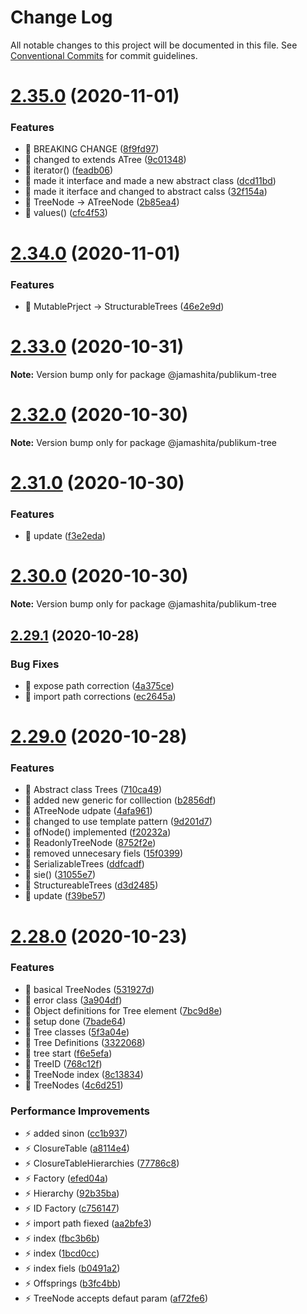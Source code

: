 # Change Log

All notable changes to this project will be documented in this file.
See [Conventional Commits](https://conventionalcommits.org) for commit guidelines.

# [2.35.0](https://github.com/jamashita/publikum/compare/v2.34.0...v2.35.0) (2020-11-01)


### Features

* 🎸 BREAKING CHANGE ([8f9fd97](https://github.com/jamashita/publikum/commit/8f9fd97f4f0e4f83e7113dec9bfbd1de29e2cca4))
* 🎸 changed to extends ATree ([9c01348](https://github.com/jamashita/publikum/commit/9c01348d3a78235ee008c4b4078e9daea6df3f76))
* 🎸 iterator() ([feadb06](https://github.com/jamashita/publikum/commit/feadb06a77b9037efe29670d012640612c095b08))
* 🎸 made it interface and made a new abstract class ([dcd11bd](https://github.com/jamashita/publikum/commit/dcd11bde77da5f65084d61a3003ed4203780d2a2))
* 🎸 made it iterface and changed to abstract calss ([32f154a](https://github.com/jamashita/publikum/commit/32f154afdd0550c157ecbae5b6b73dc3ac6527d9))
* 🎸 TreeNode -> ATreeNode ([2b85ea4](https://github.com/jamashita/publikum/commit/2b85ea4a4c637e1c2820752c3f6e2451b5185100))
* 🎸 values() ([cfc4f53](https://github.com/jamashita/publikum/commit/cfc4f53c5a8d3b24cd185be62cd31b54a4f6f0b9))





# [2.34.0](https://github.com/jamashita/publikum/compare/v2.33.0...v2.34.0) (2020-11-01)


### Features

* 🎸 MutablePrject -> StructurableTrees ([46e2e9d](https://github.com/jamashita/publikum/commit/46e2e9d738c9302c59f1dd68f6c8466efc618f29))





# [2.33.0](https://github.com/jamashita/publikum/compare/v2.32.0...v2.33.0) (2020-10-31)

**Note:** Version bump only for package @jamashita/publikum-tree





# [2.32.0](https://github.com/jamashita/publikum/compare/v2.31.0...v2.32.0) (2020-10-30)

**Note:** Version bump only for package @jamashita/publikum-tree





# [2.31.0](https://github.com/jamashita/publikum/compare/v2.30.0...v2.31.0) (2020-10-30)


### Features

* 🎸 update ([f3e2eda](https://github.com/jamashita/publikum/commit/f3e2eda85177d0f1673a8d1544e6f4aabd8623ef))





# [2.30.0](https://github.com/jamashita/publikum/compare/v2.29.1...v2.30.0) (2020-10-30)

**Note:** Version bump only for package @jamashita/publikum-tree





## [2.29.1](https://github.com/jamashita/publikum/compare/v2.29.0...v2.29.1) (2020-10-28)


### Bug Fixes

* 🐛 expose path correction ([4a375ce](https://github.com/jamashita/publikum/commit/4a375ce2a3da7b8d05cf4bcaba59c31b979cb8a4))
* 🐛 import path corrections ([ec2645a](https://github.com/jamashita/publikum/commit/ec2645a9a61db70fe54701bf8e8c39201b4b8670))





# [2.29.0](https://github.com/jamashita/publikum/compare/v2.28.0...v2.29.0) (2020-10-28)


### Features

* 🎸 Abstract class Trees ([710ca49](https://github.com/jamashita/publikum/commit/710ca49bd6415056ba6af6b71ac473c668d797e7))
* 🎸 added new generic for colllection ([b2856df](https://github.com/jamashita/publikum/commit/b2856df6145e5234124cef608072d9dddfa6ae3b))
* 🎸 ATreeNode udpate ([4afa961](https://github.com/jamashita/publikum/commit/4afa961b1109d79adef1ecaebc86210df25eb5a2))
* 🎸 changed to use template pattern ([9d201d7](https://github.com/jamashita/publikum/commit/9d201d741ee932db77e23e388c88fbff9f95f13c))
* 🎸 ofNode() implemented ([f20232a](https://github.com/jamashita/publikum/commit/f20232afec8f8fde3899933a7e40263ba9cb6acf))
* 🎸 ReadonlyTreeNode ([8752f2e](https://github.com/jamashita/publikum/commit/8752f2e0bb823bc98cb3baadadac81e6286be20a))
* 🎸 removed unnecesary fiels ([15f0399](https://github.com/jamashita/publikum/commit/15f03995bcda6cd620ec9ea6ec930506dc34819f))
* 🎸 SerializableTrees ([ddfcadf](https://github.com/jamashita/publikum/commit/ddfcadfe9045e7464bfb91a23923ad928562ba35))
* 🎸 sie() ([31055e7](https://github.com/jamashita/publikum/commit/31055e7779163e0a30bcd19b4c24b982d7ec44ce))
* 🎸 StructureableTrees ([d3d2485](https://github.com/jamashita/publikum/commit/d3d24859e31b3a8f7a2efa83b4e8ea8194d030b9))
* 🎸 update ([f39be57](https://github.com/jamashita/publikum/commit/f39be573c2994e7305557d2df02a4b497d1866ca))





# [2.28.0](https://github.com/jamashita/publikum/compare/v2.27.1...v2.28.0) (2020-10-23)


### Features

* 🎸 basical TreeNodes ([531927d](https://github.com/jamashita/publikum/commit/531927d34cccfadaad75bf3979ec2ce93cfca8e6))
* 🎸 error class ([3a904df](https://github.com/jamashita/publikum/commit/3a904dfb0b05c8287e524649cf2cd7bd4fedde56))
* 🎸 Object definitions for Tree element ([7bc9d8e](https://github.com/jamashita/publikum/commit/7bc9d8ee239c3f7953daaad4e8a8a5e14a1af07c))
* 🎸 setup done ([7bade64](https://github.com/jamashita/publikum/commit/7bade643d5e3a6b87e4df89e14e864a7a2c02140))
* 🎸 Tree classes ([5f3a04e](https://github.com/jamashita/publikum/commit/5f3a04e26d0dda259ec659849ac867a2c64571cd))
* 🎸 Tree Definitions ([3322068](https://github.com/jamashita/publikum/commit/33220687e2e3ba7e82325a05c85c7df58fd41fab))
* 🎸 tree start ([f6e5efa](https://github.com/jamashita/publikum/commit/f6e5efa70021bab18974bc0d9fa26099a3dab1f3))
* 🎸 TreeID ([768c12f](https://github.com/jamashita/publikum/commit/768c12f2ffae460722e697163b86a65b84934663))
* 🎸 TreeNode index ([8c13834](https://github.com/jamashita/publikum/commit/8c13834b5b4109a39394a8b1f02fba1a6340080d))
* 🎸 TreeNodes ([4c6d251](https://github.com/jamashita/publikum/commit/4c6d2510adf17c90e5c42d6999e0fb8607082d72))


### Performance Improvements

* ⚡️ added sinon ([cc1b937](https://github.com/jamashita/publikum/commit/cc1b93723319c8031deccc593e1bacefcdc8aaa0))
* ⚡️ ClosureTable ([a8114e4](https://github.com/jamashita/publikum/commit/a8114e45a36e91236c59d879f3697d574a4895ea))
* ⚡️ ClosureTableHierarchies ([77786c8](https://github.com/jamashita/publikum/commit/77786c8fe3e5f4b14f73e1ed4e55a490d7d909ef))
* ⚡️ Factory ([efed04a](https://github.com/jamashita/publikum/commit/efed04ac4090f130f42ed6a6d403006194eefd69))
* ⚡️ Hierarchy ([92b35ba](https://github.com/jamashita/publikum/commit/92b35ba3764ad47ba63684f70998220c258d8996))
* ⚡️ ID Factory ([c756147](https://github.com/jamashita/publikum/commit/c75614746c7ee9e547114c13ab4ef8cbf6b4c2a4))
* ⚡️ import path fiexed ([aa2bfe3](https://github.com/jamashita/publikum/commit/aa2bfe3ad1d88029bee55b05014161859a140cea))
* ⚡️ index ([fbc3b6b](https://github.com/jamashita/publikum/commit/fbc3b6bb77f227a85e34f3b5ccbdaaa205dc42d1))
* ⚡️ index ([1bcd0cc](https://github.com/jamashita/publikum/commit/1bcd0cce6debcf0796c799d233568337191d7ace))
* ⚡️ index fiels ([b0491a2](https://github.com/jamashita/publikum/commit/b0491a2caf4d52cd31f807f4b2113efec6c754a2))
* ⚡️ Offsprings ([b3fc4bb](https://github.com/jamashita/publikum/commit/b3fc4bb60c6c666061c3e7ddde459f80ba02217e))
* ⚡️ TreeNode accepts defaut param ([af72fe6](https://github.com/jamashita/publikum/commit/af72fe6e1659867d6493f2b1863506d621a740be))
